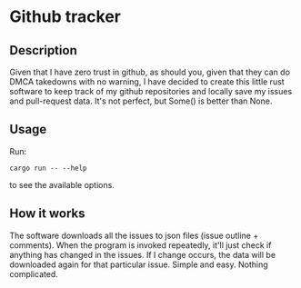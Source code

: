 # Github tracker

## Description

Given that I have zero trust in github, as should you, given that they can do DMCA takedowns with no warning, I have decided to create this little rust software to keep track of my github repositories and locally save my issues and pull-request data. It's not perfect, but Some() is better than None.

## Usage

Run:

```
cargo run -- --help
```

to see the available options.

## How it works

The software downloads all the issues to json files (issue outline + comments). When the program is invoked repeatedly, it'll just check if anything has changed in the issues. If I change occurs, the data will be downloaded again for that particular issue. Simple and easy. Nothing complicated.
